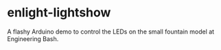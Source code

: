 enlight-lightshow
=================

A flashy Arduino demo to control the LEDs on the small fountain model at Engineering Bash.
